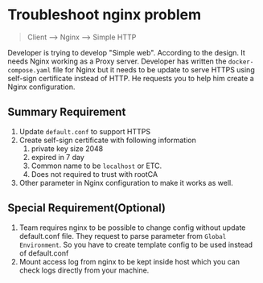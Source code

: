 # Troubleshoot nginx problem

> Client --> Nginx --> Simple HTTP  
  
Developer is trying to develop "Simple web". According to the design. It needs Nginx working as a Proxy server.
Developer has written the `docker-compose.yaml` file for Nginx but it needs to be update to serve HTTPS using self-sign certificate instead of HTTP. He requests you to help him create a Nginx configuration.

## Summary Requirement

1. Update `default.conf` to support HTTPS
2. Create self-sign certificate with following information
   1. private key size 2048
   2. expired in 7 day
   3. Common name to be `localhost` or ETC.
   4. Does not required to trust with rootCA
3. Other parameter in Nginx configuration to make it works as well.

## Special Requirement(Optional)

1. Team requires nginx to be possible to change config without update default.conf file. They request to parse parameter from `Global Environment`. So you have to create template config to be used instead of default.conf
2. Mount access log from nginx to be kept inside host which you can check logs directly from your machine.
